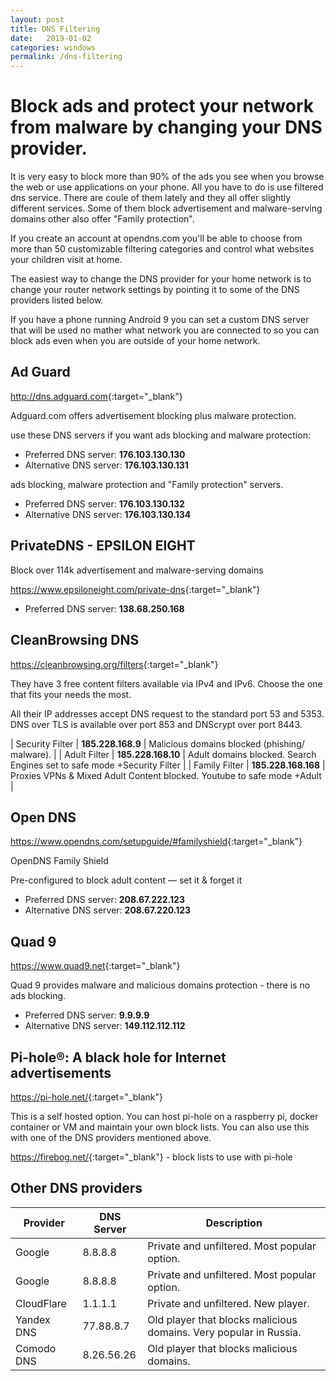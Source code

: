 ```yaml
---
layout: post
title: DNS Filtering
date:   2019-01-02
categories: windows
permalink: /dns-filtering
---
```

# Block ads and protect your network from malware by changing your DNS provider.

It is very easy to block more than 90% of the ads you see when you browse the web or use applications on your phone. All you have to do is use filtered dns service.
There are coule of them lately and they all offer slightly different services. Some of them block advertisement and malware-serving domains other also offer "Family protection". 

If you create an account at opendns.com you'll be able to choose from more than 50 customizable filtering categories and control what websites your children visit at home.

The easiest way to change the DNS provider for your home network is to change your router network settings by pointing it to some of the DNS providers listed below.

If you have a phone running Android 9 you can set a custom DNS server that will be used no mather what network you are connected to so you can block ads even when you are outside of your home network. 

## Ad Guard
<http://dns.adguard.com>{:target="_blank"}

Adguard.com offers advertisement blocking plus malware protection.

use these DNS servers if you want ads blocking and malware protection:

* Preferred DNS server: **176.103.130.130**
* Alternative DNS server: **176.103.130.131**

ads blocking, malware protection and "Family protection" servers.

* Preferred DNS server: **176.103.130.132**
* Alternative DNS server: **176.103.130.134**

## PrivateDNS - EPSILON EIGHT 

Block over 114k advertisement and malware-serving domains

<https://www.epsiloneight.com/private-dns>{:target="_blank"}

* Preferred DNS server: **138.68.250.168** 

## CleanBrowsing DNS

<https://cleanbrowsing.org/filters>{:target="_blank"}


They have 3 free content filters available via IPv4 and IPv6. Choose the one that fits your needs the most. 

All their IP addresses accept DNS request to the standard port 53 and 5353. DNS over TLS is available over port 853 and DNScrypt over port 8443.

| Security Filter 	| **185.228.168.9**   	| Malicious domains blocked (phishing/ malware).                          	|
| Adult Filter    	| **185.228.168.10**  	| Adult domains blocked. Search Engines set to safe mode +Security Filter 	|
| Family Filter   	| **185.228.168.168** 	| Proxies VPNs & Mixed Adult Content blocked. Youtube to safe mode +Adult 	|


## Open DNS
<https://www.opendns.com/setupguide/#familyshield>{:target="_blank"}

OpenDNS Family Shield

Pre-configured to block adult content — set it & forget it

* Preferred DNS server: **208.67.222.123**
* Alternative DNS server: **208.67.220.123**


## Quad 9
<https://www.quad9.net>{:target="_blank"}

Quad 9 provides malware and malicious domains protection - there is no ads blocking.

* Preferred DNS server: **9.9.9.9**
* Alternative DNS server: **149.112.112.112**

## Pi-hole®: A black hole for Internet advertisements
<https://pi-hole.net/>{:target="_blank"}

This is a self hosted option. You can host pi-hole on a raspberry pi, docker container or VM and maintain your own block lists.
You can also use this with one of the DNS providers mentioned above.

<https://firebog.net/>{:target="_blank"} - block lists to use with pi-hole


## Other DNS providers


| Provider  |  DNS Server | Description |
|--|--|--|
| Google | 8.8.8.8 |  Private and unfiltered. Most popular option. |
| Google | 8.8.8.8 |  Private and unfiltered. Most popular option. |
| CloudFlare | 1.1.1.1 | Private and unfiltered. New player. |
| Yandex DNS | 77.88.8.7 | Old player that blocks malicious domains. Very popular in Russia. |
| Comodo DNS |  8.26.56.26 |  Old player that blocks malicious domains. |                                              	|